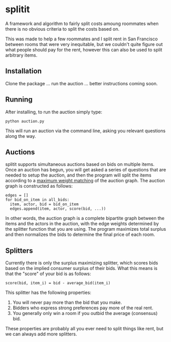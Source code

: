 splitit
=============
A framework and algorithm to fairly split costs amoung roommates when there is
no obvious criteria to split the costs based on.

This was made to help a few roommates and I split rent in San Francisco between
rooms that were very inequitable, but we couldn't quite figure out what people
should pay for the rent, however this can also be used to split arbitrary
items.


Installation
------------
Clone the package ... run the auction ... better instructions coming soon.

Running
-------
After installing, to run the auction simply type:

```
python auction.py
```

This will run an auction via the command line, asking you relevant questions
along the way.

Auctions
--------
splitit supports simultaneous auctions based on bids on multiple items.
Once an auction has begun, you will get asked a series of questions that are
needed to setup the auction, and then the program will split the items
according to a [maximum weight matching](http://jorisvr.nl/maximummatching.html)
of the auction graph.  The auction graph is constructed as follows:

```
edges = []
for bid_on_item in all_bids:
  item, actor, bid = bid_on_item
  edges.append(item, actor, score(bid, ...))
```

In other words, the auction graph is a complete bipartite graph between the
items and the actors in the auction, with the edge weights determined by the
splitter function that you are using.  The program maximizes total surplus and
then normalizes the bids to determine the final price of each room.

Splitters
---------

Currently there is only the surplus maximizing splitter, which scores bids
based on the implied consumer surplus of their bids.  What this means is that
the "score" of your bid is as follows:

```
score(bid, item_i) = bid - average_bid(item_i)
```

This splitter has the following properties:

1. You will never pay more than the bid that you make.
2. Bidders who express strong preferences pay more of the real rent.
3. You generally only win a room if you outbid the average (consensus) bid.

These properties are probably all you ever need to split things like rent, but
we can always add more splitters.
